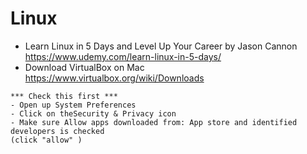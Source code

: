 # Linux
- Learn Linux in 5 Days and Level Up Your Career by Jason Cannon
https://www.udemy.com/learn-linux-in-5-days/ 
- Download VirtualBox on Mac
https://www.virtualbox.org/wiki/Downloads
```
*** Check this first ***
- Open up System Preferences
- Click on theSecurity & Privacy icon
- Make sure Allow apps downloaded from: App store and identified developers is checked 
(click "allow" )
```
